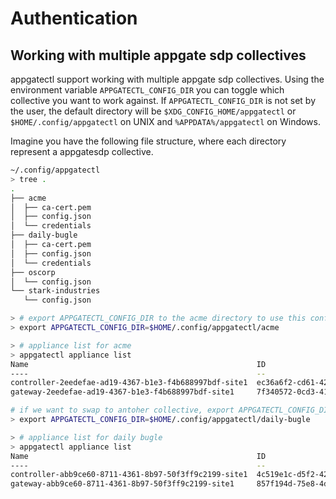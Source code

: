 # Authentication



## Working with multiple appgate sdp collectives

appgatectl support working with multiple appgate sdp collectives. Using the environment variable `APPGATECTL_CONFIG_DIR` you can toggle which collective you want
to work against. If `APPGATECTL_CONFIG_DIR` is not set by the user, the default directory will be `$XDG_CONFIG_HOME/appgatectl` or `$HOME/.config/appgatectl` on UNIX and `%APPDATA%/appgatectl` on Windows.

Imagine you have the following file structure, where each directory represent a appgatesdp collective.


```bash
~/.config/appgatectl
> tree .
.
├── acme
│  ├── ca-cert.pem
│  ├── config.json
│  └── credentials
├── daily-bugle
│  ├── ca-cert.pem
│  ├── config.json
│  └── credentials
├── oscorp
│  └── config.json
└── stark-industries
   └── config.json

```


```bash
> # export APPGATECTL_CONFIG_DIR to the acme directory to use this config.
> export APPGATECTL_CONFIG_DIR=$HOME/.config/appgatectl/acme
```

```bash
> # appliance list for acme
> appgatectl appliance list
Name                                                   ID                                    Hostname                 Site          Activated
----                                                   --                                    --------                 ----          ---------
controller-2eedefae-ad19-4367-b1e3-f4b688997bdf-site1  ec36a6f2-cd61-42a4-8791-d0bfd3a460bb  envy-10-97-180-2.devops  Default Site  true
gateway-2eedefae-ad19-4367-b1e3-f4b688997bdf-site1     7f340572-0cd3-416b-7755-9f5c4e546391  envy-10-97-180-3.devops  Default Site  true
```


```bash
# if we want to swap to antoher collective, export APPGATECTL_CONFIG_DIR to another config directory.
> export APPGATECTL_CONFIG_DIR=$HOME/.config/appgatectl/daily-bugle
```

```bash
> # appliance list for daily bugle
> appgatectl appliance list
Name                                                   ID                                    Hostname                                    Site          Activated
----                                                   --                                    --------                                    ----          ---------
controller-abb9ce60-8711-4361-8b97-50f3ff9c2199-site1  4c519e1c-d5f2-4241-97d5-1ae8219175d1  ec2-3-86-111-140.compute-1.amazonaws.com    Default Site  true
gateway-abb9ce60-8711-4361-8b97-50f3ff9c2199-site1     857f194d-75e8-4d3b-68b1-5897dce4fb18  ec2-54-175-105-232.compute-1.amazonaws.com  Default Site  true

```

